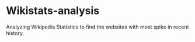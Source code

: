 # Wikistats-analysis

Analyzing Wikipedia Statistics to find the websites with most spike in recent history.
